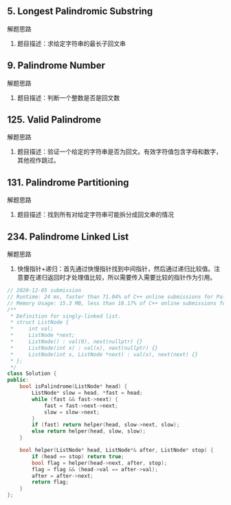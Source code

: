 

## 5. Longest Palindromic Substring

解题思路

1. 题目描述：求给定字符串的最长子回文串

## 9. Palindrome Number

解题思路

1. 题目描述：判断一个整数是否是回文数

## 125. Valid Palindrome

解题思路

1. 题目描述：验证一个给定的字符串是否为回文。有效字符值包含字母和数字，其他视作跳过。

## 131. Palindrome Partitioning

解题思路

1. 题目描述：找到所有对给定字符串可能拆分成回文串的情况

## 234. Palindrome Linked List

解题思路

1. 快慢指针+递归：首先通过快慢指针找到中间指针，然后通过递归比较值。注意要在递归返回时才处理值比较，所以需要传入需要比较的指针作为引用。

```C++
// 2020-12-05 submission
// Runtime: 24 ms, faster than 71.04% of C++ online submissions for Palindrome Linked List.
// Memory Usage: 15.3 MB, less than 18.17% of C++ online submissions for Palindrome Linked List.
/**
 * Definition for singly-linked list.
 * struct ListNode {
 *     int val;
 *     ListNode *next;
 *     ListNode() : val(0), next(nullptr) {}
 *     ListNode(int x) : val(x), next(nullptr) {}
 *     ListNode(int x, ListNode *next) : val(x), next(next) {}
 * };
 */
class Solution {
public:
    bool isPalindrome(ListNode* head) {
        ListNode* slow = head, *fast = head;
        while (fast && fast->next) {
            fast = fast->next->next;
            slow = slow->next;
        }
        if (fast) return helper(head, slow->next, slow);
        else return helper(head, slow, slow);
    }

    bool helper(ListNode* head, ListNode*& after, ListNode* stop) {
        if (head == stop) return true;
        bool flag = helper(head->next, after, stop);
        flag = flag && (head->val == after->val);
        after = after->next;
        return flag;
    }
};
```